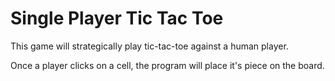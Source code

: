 # Single Player Tic Tac Toe

This game will strategically play tic-tac-toe against a human player.

Once a player clicks on a cell, the program will place it's piece on the board.
